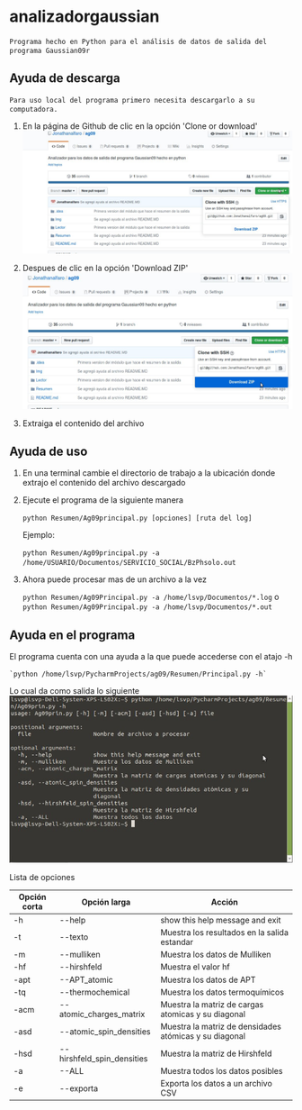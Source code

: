 # analizadorgaussian
    Programa hecho en Python para el análisis de datos de salida del programa Gaussian09r

## Ayuda de descarga

    Para uso local del programa primero necesita descargarlo a su computadora.

1. En la página de Github de clic en la opción 'Clone or download'
![Imagen 2](Img/i1.jpg)

2. Despues de clic en la opción  'Download ZIP'
![Imagen 2](Img/i2.jpg)

3. Extraiga el contenido del archivo

## Ayuda de uso

1. En una terminal cambie el directorio de trabajo a la ubicación donde extrajo el contenido del archivo descargado

2. Ejecute el programa de la siguiente manera

    `python Resumen/Ag09principal.py [opciones] [ruta del log]`

    Ejemplo:

    `python Resumen/Ag09principal.py -a /home/USUARIO/Documentos/SERVICIO_SOCIAL/BzPhsolo.out
`

3. Ahora puede procesar mas de un archivo a la vez

    `python Resumen/Ag09Principal.py -a /home/lsvp/Documentos/*.log`
        o
    `python Resumen/Ag09Principal.py -a /home/lsvp/Documentos/*.out`
    
## Ayuda en el programa

El programa cuenta con una ayuda a la que puede accederse con el atajo -h

    `python /home/lsvp/PycharmProjects/ag09/Resumen/Principal.py -h`

Lo cual da como salida lo siguiente
![Imagen 3](Img/i3.jpg)

Lista de opciones

| Opción corta | Opción larga | Acción |
| - | - | - |
| -h | --help | show this help message and exit |
| -t | --texto | Muestra los resultados en la salida estandar |
| -m | --mulliken | Muestra los datos de Mulliken |
| -hf | --hirshfeld | Muestra el valor hf |
| -apt | --APT_atomic | Muestra los datos de APT |
| -tq | --thermochemical | Muestra los datos termoquímicos |
| -acm | --atomic_charges_matrix | Muestra la matriz de cargas atomicas y su diagonal |
| -asd | --atomic_spin_densities | Muestra la matriz de densidades atómicas y su diagonal |
| -hsd | --hirshfeld_spin_densities | Muestra la matriz de Hirshfeld | 
| -a | --ALL | Muestra todos los datos posibles | 
| -e | --exporta | Exporta los datos a un archivo CSV |
